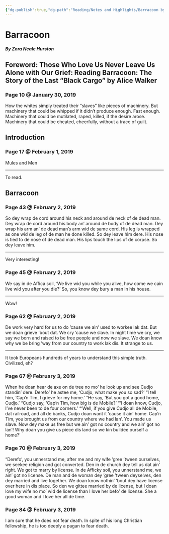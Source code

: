 ```yaml
---
{"dg-publish":true,"dg-path":"Reading/Notes and Highlights/Barracoon by Zora Neale Hurston.md","permalink":"/reading/notes-and-highlights/barracoon-by-zora-neale-hurston/","title":"Notes from Barracoon","tags":["reading-notes-old"]}
---
```



# Barracoon
##### By Zora Neale Hurston

## Foreword: Those Who Love Us Never Leave Us Alone with Our Grief: Reading Barracoon: The Story of the Last “Black Cargo” by Alice Walker

### Page 10 @ January 30, 2019
How the whites simply treated their “slaves” like pieces of machinery. But machinery that could be whipped if it didn’t produce enough. Fast enough. Machinery that could be mutilated, raped, killed, if the desire arose. Machinery that could be cheated, cheerfully, without a trace of guilt.

## Introduction
### Page 17 @ February 1, 2019
Mules and Men

---
To read.

## Barracoon
### Page 43 @ February 2, 2019
So dey wrap de cord around his neck and around de neck of de dead man. Dey wrap de cord around his body an’ around de body of de dead man. Dey wrap his arm an’ de dead man’s arm wid de same cord. His leg is wrapped as one wid de leg of de man he done killed. So dey leave him dere. His nose is tied to de nose of de dead man. His lips touch the lips of de corpse. So dey leave him.

---
Very interesting!

### Page 45 @ February 2, 2019
We say in de Affica soil, ‘We live wid you while you alive, how come we cain live wid you after you die?’ So, you know dey bury a man in his house.

---
Wow!

### Page 62 @ February 2, 2019
De work very hard for us to do ’cause we ain’ used to workee lak dat. But we doan grieve ’bout dat. We cry ’cause we slave. In night time we cry, we say we born and raised to be free people and now we slave. We doan know why we be bring ’way from our country to work lak dis. It strange to us.

---
It took Europeans hundreds of years to understand this simple truth. Civilized, eh?

### Page 67 @ February 3, 2019
When he doan hear de axe on de tree no mo’ he look up and see Cudjo standin’ dere. Derefo’ he astee me, ‘Cudjo, what make you so sad?’ “I tell him, ‘Cap’n Tim, I grieve for my home.’ “He say, ‘But you got a good home, Cudjo.’ “Cudjo say, ‘Cap’n Tim, how big is de Mobile?’ “‘I doan know, Cudjo, I’ve never been to de four corners.’ “‘Well, if you give Cudjo all de Mobile, dat railroad, and all de banks, Cudjo doan want it ’cause it ain’ home. Cap’n Tim, you brought us from our country where we had lan’. You made us slave. Now dey make us free but we ain’ got no country and we ain’ got no lan’! Why doan you give us piece dis land so we kin buildee ourself a home?’

### Page 70 @ February 3, 2019
“Derefo’, you unnerstand me, after me and my wife ’gree ’tween ourselves, we seekee religion and got converted. Den in de church dey tell us dat ain’ right. We got to marry by license. In de Afficky soil, you unnerstand me, we ain’ got no license. De man and de woman dey ’gree ’tween deyselves, den dey married and live together. We doan know nothin’ ’bout dey have license over here in dis place. So den we gittee married by de license, but I doan love my wife no mo’ wid de license than I love her befo’ de license. She a good woman and I love her all de time.

### Page 84 @ February 3, 2019
I am sure that he does not fear death. In spite of his long Christian fellowship, he is too deeply a pagan to fear death.